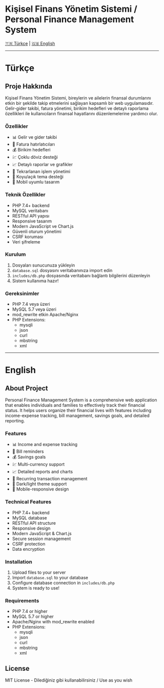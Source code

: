 # Kişisel Finans Yönetim Sistemi / Personal Finance Management System

[🇹🇷 Türkçe](#türkçe) | [🇬🇧 English](#english)

---

# Türkçe

## Proje Hakkında
Kişisel Finans Yönetim Sistemi, bireylerin ve ailelerin finansal durumlarını etkin bir şekilde takip etmelerini sağlayan kapsamlı bir web uygulamasıdır. Gelir-gider takibi, fatura yönetimi, birikim hedefleri ve detaylı raporlama özellikleri ile kullanıcıların finansal hayatlarını düzenlemelerine yardımcı olur.

### Özellikler
- 📊 Gelir ve gider takibi
- 📅 Fatura hatırlatıcıları
- 💰 Birikim hedefleri
- 💹 Çoklu döviz desteği
- 📈 Detaylı raporlar ve grafikler
- 🔄 Tekrarlanan işlem yönetimi
- 🌙 Koyu/açık tema desteği
- 📱 Mobil uyumlu tasarım

### Teknik Özellikler
- PHP 7.4+ backend
- MySQL veritabanı
- RESTful API yapısı
- Responsive tasarım
- Modern JavaScript ve Chart.js
- Güvenli oturum yönetimi
- CSRF koruması
- Veri şifreleme

### Kurulum
1. Dosyaları sunucunuza yükleyin
2. `database.sql` dosyasını veritabanınıza import edin
3. `includes/db.php` dosyasında veritabanı bağlantı bilgilerini düzenleyin
4. Sistem kullanıma hazır!

### Gereksinimler
- PHP 7.4 veya üzeri
- MySQL 5.7 veya üzeri
- mod_rewrite etkin Apache/Nginx
- PHP Extensions:
  - mysqli
  - json
  - curl
  - mbstring
  - xml

---

# English

## About Project
Personal Finance Management System is a comprehensive web application that enables individuals and families to effectively track their financial status. It helps users organize their financial lives with features including income-expense tracking, bill management, savings goals, and detailed reporting.

### Features
- 📊 Income and expense tracking
- 📅 Bill reminders
- 💰 Savings goals
- 💹 Multi-currency support
- 📈 Detailed reports and charts
- 🔄 Recurring transaction management
- 🌙 Dark/light theme support
- 📱 Mobile-responsive design

### Technical Features
- PHP 7.4+ backend
- MySQL database
- RESTful API structure
- Responsive design
- Modern JavaScript & Chart.js
- Secure session management
- CSRF protection
- Data encryption

### Installation
1. Upload files to your server
2. Import `database.sql` to your database
3. Configure database connection in `includes/db.php`
4. System is ready to use!

### Requirements
- PHP 7.4 or higher
- MySQL 5.7 or higher
- Apache/Nginx with mod_rewrite enabled
- PHP Extensions:
  - mysqli
  - json
  - curl
  - mbstring
  - xml

## License
MIT License - Dilediğiniz gibi kullanabilirsiniz / Use as you wish
